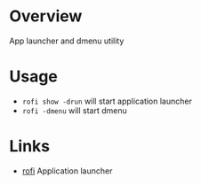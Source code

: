 # Overview

App launcher and dmenu utility

# Usage

- `rofi show -drun` will start application launcher
- `rofi -dmenu` will start dmenu

# Links

- [rofi](https://github.com/davatorium/rofi) Application launcher
